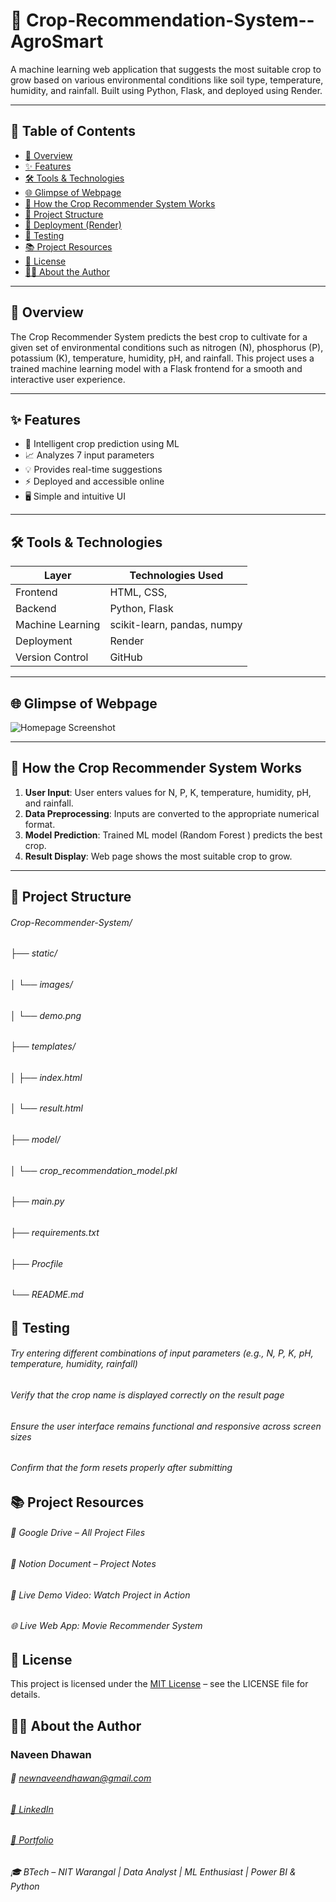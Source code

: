 # 🌾 Crop-Recommendation-System--AgroSmart

A machine learning web application that suggests the most suitable crop to grow based on various environmental conditions like soil type, temperature, humidity, and rainfall. Built using Python, Flask, and deployed using Render.

---

## 📌 Table of Contents

- [🚀 Overview](#-overview)
- [✨ Features](#-features)
- [🛠️ Tools & Technologies](#-tools--technologies)
- [🌐 Glimpse of Webpage](#-glimpse-of-webpage)
- [🧠 How the Crop Recommender System Works](#-how-the-crop-recommender-system-works)
- [📁 Project Structure](#-project-structure)
- [🚀 Deployment (Render)](#-deployment-render)
- [🧪 Testing](#-testing)
- [📚 Project Resources](#-project-resources)
- [📄 License](#-license)
- [👨‍💻 About the Author](#-about-the-author)

---

## 🚀 Overview

The Crop Recommender System predicts the best crop to cultivate for a given set of environmental conditions such as nitrogen (N), phosphorus (P), potassium (K), temperature, humidity, pH, and rainfall. This project uses a trained machine learning model with a Flask frontend for a smooth and interactive user experience.

---

## ✨ Features

- 🌾 Intelligent crop prediction using ML
- 📈 Analyzes 7 input parameters
- 💡 Provides real-time suggestions
- ⚡ Deployed and accessible online
- 🖥️ Simple and intuitive UI

---

## 🛠 Tools & Technologies

| Layer            | Technologies Used                    |
|------------------|--------------------------------------|
| Frontend         | HTML, CSS,                           |
| Backend          | Python, Flask                        |
| Machine Learning | scikit-learn, pandas, numpy          |
| Deployment       | Render                               |
| Version Control  |  GitHub                              |

---

## 🌐 Glimpse of Webpage

![Homepage Screenshot](https://github.com/user-attachments/assets/4f3e7d23-deb6-403e-86e9-148a8bbae4d0)


---

## 🧠 How the Crop Recommender System Works

1. **User Input**: User enters values for N, P, K, temperature, humidity, pH, and rainfall.
2. **Data Preprocessing**: Inputs are converted to the appropriate numerical format.
3. **Model Prediction**: Trained ML model (Random Forest ) predicts the best crop.
4. **Result Display**: Web page shows the most suitable crop to grow.

---

## 📁 Project Structure
###### Crop-Recommender-System/ 
###### ├── static/ 
###### │ └── images/ 
###### │ └── demo.png 
###### ├── templates/ 
###### │ ├── index.html 
###### │ └── result.html 
###### ├── model/ 
###### │ └── crop_recommendation_model.pkl 
###### ├── main.py 
###### ├── requirements.txt 
###### ├── Procfile 
###### └── README.md

## 🧪 Testing
###### Try entering different combinations of input parameters (e.g., N, P, K, pH, temperature, humidity, rainfall)
###### Verify that the crop name is displayed correctly on the result page
###### Ensure the user interface remains functional and responsive across screen sizes
###### Confirm that the form resets properly after submitting

## 📚 Project Resources
###### 📁 Google Drive – All Project Files
###### 📝 Notion Document – Project Notes
###### 🎥 Live Demo Video: Watch Project in Action
###### 🌐 Live Web App: Movie Recommender System

## 📄 License
This project is licensed under the [MIT License](https://github.com/newnaveendhawan/Crop-Recommendation-System--AgroSmart/blob/main/LICENSE) – see the LICENSE file for details.

## 👨‍💻 About the Author
### Naveen Dhawan
###### 📧 newnaveendhawan@gmail.com
###### [💼 LinkedIn](https://www.linkedin.com/in/newnaveendhawan/)
###### [📁 Portfolio](https://naveendhawanportfolio.blogspot.com/)
###### 🎓 BTech – NIT Warangal | Data Analyst | ML Enthusiast | Power BI & Python


